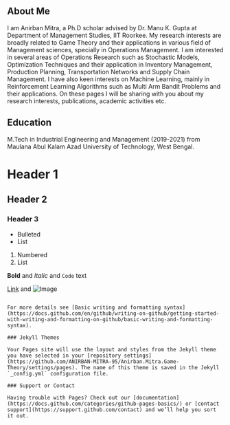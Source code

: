 ## About Me
I am Anirban Mitra, a Ph.D scholar advised by Dr. Manu K. Gupta at Department of Management Studies, IIT Roorkee.
My research interests are broadly related to Game Theory and their applications in various field of Management sciences, specially in Operations Management.
I am interested in several areas of Operations Research such as Stochastic Models, Optimization Techniques and their application in Inventory Management, Production Planning, Transportation Networks and Supply Chain Management.
I have also keen interests on Machine Learning, mainly in Reinforcement Learning Algorithms such as Multi Arm Bandit Problems and their applications.
On these pages I will be sharing with you about my research interests, publications, academic activities etc.
## Education
M.Tech in Industrial Engineering and Management (2019-2021) from Maulana Abul Kalam Azad University of Technology, West Bengal.
# Header 1
## Header 2
### Header 3

- Bulleted
- List

1. Numbered
2. List

**Bold** and _Italic_ and `Code` text

[Link](url) and ![Image](src)
```

For more details see [Basic writing and formatting syntax](https://docs.github.com/en/github/writing-on-github/getting-started-with-writing-and-formatting-on-github/basic-writing-and-formatting-syntax).

### Jekyll Themes

Your Pages site will use the layout and styles from the Jekyll theme you have selected in your [repository settings](https://github.com/ANIRBAN-MITRA-95/Anirban.Mitra.Game-Theory/settings/pages). The name of this theme is saved in the Jekyll `_config.yml` configuration file.

### Support or Contact

Having trouble with Pages? Check out our [documentation](https://docs.github.com/categories/github-pages-basics/) or [contact support](https://support.github.com/contact) and we’ll help you sort it out.
